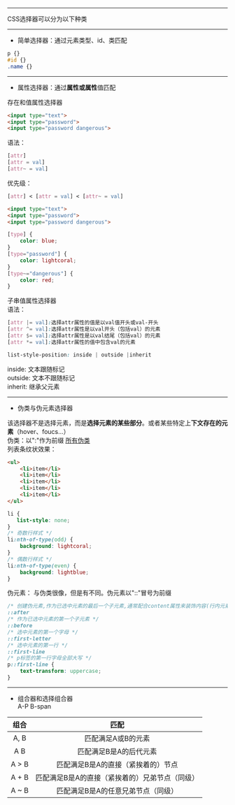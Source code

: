 
---
CSS选择器可以分为以下种类

---
- 简单选择器：通过元素类型、id、类匹配
```css
p {} 
#id {}
.name {} 
```

---
- 属性选择器：通过**属性或属性**值匹配  

存在和值属性选择器
```html
<input type="text">
<input type="password">
<input type="password dangerous">
```
语法：
```css
[attr]
[attr = val]
[attr~ = val]
```
优先级：
```css
[attr] < [attr = val] < [attr~ = val]
```
```html
<input type="text">
<input type="password">
<input type="password dangerous">
```
```css
[type] {
    color: blue;
}
[type="password"] {
    color: lightcoral;
}
[type~="dangerous"] {
    color: red;
}
```
子串值属性选择器  
语法：
```css
[attr |= val]:选择attr属性的值是以val值开头或val-开头
[attr ^= val]:选择attr属性是以val开头（包括val）的元素
[attr $= val]:选择attr属性是以val结尾（包括val）的元素
[attr *= val]:选择attr属性的值中包含val的元素
```
```css
list-style-position: inside | outside |inherit
```
inside: 文本跟随标记  
outside: 文本不跟随标记  
inherit: 继承父元素

---
- 伪类与伪元素选择器  

该选择器不是选择元素，而是**选择元素的某些部分**。或者某些特定上**下文存在的元素**（hover、foucs...）  
伪类：以":"作为前缀 [所有伪类](https://developer.mozilla.org/zh-CN/docs/Learn/CSS/Introduction_to_CSS/Pseudo-classes_and_pseudo-elements#%E4%BC%AA%E7%B1%BB%EF%BC%88Pseudo-class%EF%BC%89)  
列表条纹状效果：
```html
<ul>
    <li>item</li>
    <li>item</li>
    <li>item</li>
    <li>item</li>
    <li>item</li>
</ul>
```
```css
li {
   list-style: none;
}
/* 奇数行样式 */
li:nth-of-type(odd) { 
    background: lightcoral;
}
/* 偶数行样式 */
li:nth-of-type(even) {
    background: lightblue;
}
```
伪元素：
与伪类很像，但是有不同。伪元素以"::"冒号为前缀  
```css
/* 创建伪元素,作为已选中元素的最后一个子元素,通常配合content属性来装饰内容(行内元素) */
::after
/* 作为已选中元素的第一个子元素 */
::before
/* 选中元素的第一个字母 */
::first-letter 
/* 选中元素的第一行 */
::first-line
/* p标签的第一行字母全部大写 */
p::first-line {
    text-transform: uppercase;
}
```

---
- 组合器和选择组合器  
A-P B-span  

|组合|匹配|
|:---:|:---:|
|A, B|匹配满足A或B的元素|
|A B|匹配满足B是A的后代元素|
|A > B|匹配满足B是A的直接（紧挨着的）节点|
|A + B|匹配满足B是A的直接（紧挨着的）兄弟节点（同级）|
|A ~ B|匹配满足B是A的任意兄弟节点（同级）|


